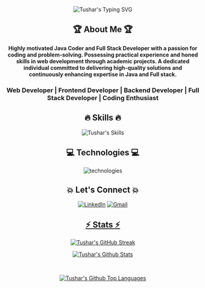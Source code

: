 [githubusername]: TusharTechs
[typing svg]: https://readme-typing-svg.demolab.com?font=Raleway&weight=500&size=30&duration=4000&pause=&color=F7D300&center=true&vCenter=true&width=435&height=100&lines=Hi+There!+%F0%9F%91%8B;I'm+Tushar+Agarwal
[summary]: https://github-profile-summary-cards.vercel.app/api/cards/profile-details?username=TusharTechs&theme=transparent
[lang]: https://github-readme-stats.vercel.app/api/top-langs/?username=TusharTechs&layout=compact&theme=vision-friendly-dark&hide_border=true&border_radius=10
[trophy]: https://github-profile-trophy.vercel.app/?username=TusharTechs&theme=transparent
[streak]: https://streak-stats.demolab.com?user=TusharTechs&theme=transparent&border_radius=10&date_format=M%20j%5B%2C%20Y%5D&card_width=500
[activity]: https://activity-graph.herokuapp.com/graph?username=TusharTechs&theme=transparent&radius=10&hide_border=true&area=true
[skills]: https://skillicons.dev/icons?i=react,redux,express,nodejs,mongodb,js,html,css,materialui,bootstrap,tailwind,java,javascript,typescript,nginx,mysql,docker,arduino,md&perline=6
[technologies]: https://skillicons.dev/icons?i=vscode,netlify,vercel,vite,bash,eclipse,powershell,github,discord,linkedin,instagram,twitter&perline=6

<div align="center">

![Tushar's Typing SVG][typing svg]


## :trophy: About Me :trophy:

#### Highly motivated Java Coder and Full Stack Developer with a passion for coding and problem-solving. Possessing practical experience and honed skills in web development through academic projects. A dedicated individual committed to delivering high-quality solutions and continuously enhancing expertise in Java and Full stack.

### Web Developer | Frontend Developer | Backend Developer | Full Stack Developer | Coding Enthusiast


## :fire: Skills :fire:

![Tushar's Skills][skills]


## :computer: Technologies :computer:

![technologies][technologies]


## :boom: Let's Connect :boom:

<a  href="https://www.linkedin.com/in/tushar-agarwal-2580971b3/" target="_blank"><img alt="LinkedIn" src="https://img.shields.io/badge/linkedin%20-%230077B5.svg?&style=for-the-badge&logo=linkedin&logoColor=white" /></a>
<a href="mailto:tusharaggarwal274+github@gmail.com"><img  alt="Gmail" src="https://img.shields.io/badge/Gmail-D14836?style=for-the-badge&logo=gmail&logoColor=white" />


## :zap: Stats :zap:

![Tushar's GitHub Streak][streak]

<!-- stats -->
![Tushar's Github Stats](https://github-readme-stats.vercel.app/api?username=TusharTechs&show_icons=true&theme=transparent&border_radius=10&include_all_commits=true&rank_icon=github&hide=prs)

<br/>

![Tushar's Github Top Languages](https://github-readme-stats.vercel.app/api/top-langs/?username=TusharTechs&layout=pie&theme=transparent&border_radius=10&size_weight=0.5&count_weight=0.5)


<!-- ## :zap: Achievements :zap:

![Tushar's trophy][trophy]
-->
</div>
